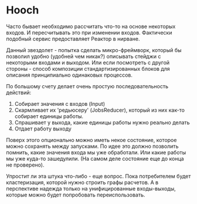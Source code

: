 Hooch
=====

Часто бывает необходимо рассчитать что-то на основе некоторых входов. И пересчитывать это при изменении входов.
Фактически подобный сервис предоставляет Реактор в нирване. 

Данный звездолет - попытка сделать микро-фреймворк, который бы позволил удобно (удобней чем никак?) описывать стейджи с 
некоторыми входами и выходом.
Или если посмотреть с другой стороны - способ композиции стандартизированных блоков для описания принципиально одинаковых процессов.

По большому счету делает очень простую последовательность действий:
1. Собирает значения с входов (Input)
2. Скармливает их 'редьюсеру' (JobsReducer), который из них как-то собирает единицы работы.
3. Спрашивает у выхода, какие единицы работы нужно реально делать
4. Отдает работу выходу

Поверх этого опционально можно иметь некое состояние, которое можно сохранять между запусками. 
По идее это должно позволить помнить, какие значения входа мы уже обработали. Или какие работы мы уже куда-то зашедулили. 
(На самом деле состояние еще до конца не проверено).

Упростит ли эта штука что-либо - еще вопрос. Пока потребителем будет кластеризация, которой нужно строить графы расчетов.
А в перспективе надежда только на унифицированные входы-выходы, которые можно будет попробовать переиспользовать.
